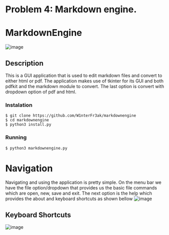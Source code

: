 # Problem 4: Markdown engine.
# MarkdownEngine
![image](https://user-images.githubusercontent.com/55146805/148252980-64fc1094-1af4-4126-93ed-3959dedde4c5.png)

## Description
This is a GUI application that is used to edit markdown files and convert to either html or pdf. The application makes use of tkinter for its GUI and both pdfkit and the markdown module to convert. The last option is convert with dropdown option of pdf and html.

### Instalation
```
$ git clone https://github.com/W1nterFr3ak/markdownengine
$ cd markdownengine
$ python3 install.py
```
### Running
```
$ python3 markdownengine.py
```

# Navigation
Navigating and using the application is pretty simple. On the menu bar we have the file option/dropdown that provides us the basic file commands which are open, new, save and exit.
The next option is the help which provides the about and keyboard shortcuts as shown bellow
![image](https://user-images.githubusercontent.com/55146805/148253752-601380ca-701d-4c84-8d66-153c402ae08b.png)

## Keyboard Shortcuts
![image](https://user-images.githubusercontent.com/55146805/148253774-57db13a3-c2cb-4b9f-b026-d23cfb220d40.png)
